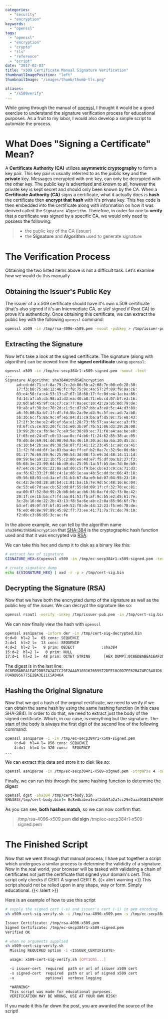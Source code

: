```yaml
---
categories:
  - "security"
  - "encryption"
keywords:
  - "openssl"
tags:
  - "openssl"
  - "encryption"
  - "crypto"
  - "tls"
  - "reference"
  - "script"
date: "2017-02-03"
title: "x509 Certificate Manual Signature Verification"
thumbnailImagePosition: "left"
thumbnailImage: "/images/thumb/thumb-tls.png"

aliases:
  - "/x509verify"
---
```


While going through the manual of [openssl](https://www.openssl.org/docs/man1.1.0/), I thought it would be a good exercise to understand the signature verification process for educational purposes. As a fruit to my labor, I would also develop a simple script to automate the process.
<!--more-->

<!-- toc -->

# What Does "Signing a Certificate" Mean?
A **Certificate Authority (CA)** utilizes **asymmetric cryptography** to form a key pair. This key pair is usually referred to as the *public* key and the **private** key. Messages encrypted with one key, can only be decrypted with the other key. The public key is advertised and known to all, however the private key is kept secret and should only been known by the CA. When a **Certificate Authority (CA)** signs a certificate, what it actually does is **hash** the certificate then **encrypt that hash** with it's private key. This hex code is then embedded into the certificate along with information on how it was derived called the `Signature Algorithm`. Therefore, in order for one to **verify** that a certificate was signed by a specific CA, we would only need to possess the following:

> * the public key of the CA (issuer)
> * the **Signature** and **Algorithm** used to generate signature

# The Verification Process
Obtaining the two listed items above is not a difficult task. Let's examine how we would do this manually

## Obtaining the Issuer's Public Key
The issuer of a x.509 certificate should have it's own x.509 certificate (that's also signed if it's an Intermediate CA, or slef signed if Root CA) to prove it's authenticity. Once obtaining this certificate, we can extract the public key with the following `openssl` command:
```bash
openssl x509 -in /tmp/rsa-4096-x509.pem -noout -pubkey > /tmp/issuer-pub.pem
```
## Extracting the Signature
Now let's take a look at the signed certificate. The signature (along with algorithm) can be viewed from the **signed certificate** using `openssl`:
```bash
openssl x509 -in /tmp/ec-secp384r1-x509-signed.pem -noout -text
...
Signature Algorithm: sha384WithRSAEncryption
     ad:cd:dd:71:cf:8a:79:2c:2d:86:5b:a2:08:7e:00:e0:28:30:
     17:f3:b0:75:a6:12:46:fc:f8:75:9c:4a:57:2f:89:f9:8a:c6:
     03:e4:58:fa:c4:53:13:a7:67:18:60:17:fc:0d:e4:1a:ba:86:
     fd:14:a7:a5:cb:98:a3:d3:ea:40:a8:71:eb:cd:07:b7:e3:16:
     33:8d:ad:45:9f:ca:c7:ca:77:0a:ec:10:42:2a:85:8d:79:de:
     f0:a8:af:38:bc:70:2d:c1:5c:d7:b7:bb:a3:e8:5c:44:d3:89:
     a6:f0:00:8a:b7:1f:df:fd:5b:2a:9e:d3:9c:5f:ec:ad:7a:b8:
     5b:3b:6c:f5:8a:9c:4f:e5:84:d1:c9:ba:af:d5:9c:75:e8:43:
     17:2f:3c:be:e2:49:ef:6a:e1:28:73:f6:57:aa:4e:ec:a3:f9:
     7d:6f:c5:ce:83:20:fc:51:e0:3b:9f:7b:51:06:d3:29:28:08:
     19:99:2b:ca:fb:9e:7c:e9:5e:38:89:ec:71:f8:a4:aa:be:e0:
     1f:65:ed:24:d7:c0:13:aa:0c:f4:b6:f1:24:62:85:38:ac:05:
     f0:d0:de:69:91:dd:98:9d:9a:46:10:30:ac:6a:6a:20:d5:3c:
     c6:10:b4:2b:aa:d9:38:58:07:f2:41:12:23:45:1c:a8:ca:41:
     11:f2:fd:dd:6f:1a:83:ba:4e:ff:ef:b2:0a:7c:32:9e:0d:6b:
     01:17:76:69:59:9c:25:90:54:3d:08:f3:e9:3d:48:14:11:1d:
     09:59:6e:a9:22:1b:f5:c2:80:ee:4d:e7:f5:df:0a:b2:27:f3:
     05:68:3e:23:99:64:bb:d9:dc:25:95:1a:5f:b5:be:7d:0e:b9:
     47:e4:c6:34:0c:22:0a:ad:d0:c5:f9:be:cb:e3:c9:ca:71:d3:
     ea:f6:62:33:2f:08:c4:1e:d6:1e:aa:4b:5c:dd:bc:66:43:18:
     d9:56:68:93:cd:3a:ef:51:b3:67:8a:e9:bd:07:04:95:23:10:
     6c:42:2e:0d:28:a8:b4:c1:81:ba:1b:7e:9d:5c:48:16:6c:04:
     de:53:e6:7d:aa:cb:52:dd:8f:55:8d:09:1f:cf:32:70:ec:81:
     ea:00:07:52:8d:95:2b:b8:b6:ac:b6:36:0a:fd:02:f3:0e:42:
     20:1f:ce:1b:ba:c7:f4:aa:01:53:fb:af:9c:b5:e2:d5:61:7e:
     3c:2b:16:de:22:2b:43:13:f8:5a:6e:ab:c2:0a:85:96:6f:7b:
     b3:ef:49:0f:5f:bf:01:e9:52:f8:de:44:12:23:f5:e6:78:de:
     f6:e0:40:8e:97:89:45:92:f7:73:ee:41:71:7a:7c:de:79:10:
     f2:db:c3:86:85:3c:ac:fe
```
In the above example, we can tell by the algorithm name `sha384WithRSAEncryption` that [SHA-384](https://en.wikipedia.org/wiki/SHA-2) is the cryptographic hash function used and that it was encrypted via [RSA](https://en.wikipedia.org/wiki/RSA_(cryptosystem)).

We can take this hex and dump it to disk as a binary like this:
```bash
# extract hex of signature
SIGNATURE_HEX=$(openssl x509 -in /tmp/ec-secp384r1-x509-signed.pem -text -noout -certopt ca_default -certopt no_validity -certopt no_serial -certopt no_subject -certopt no_extensions -certopt no_signame | grep -v 'Signature Algorithm' | tr -d '[:space:]:')

# create signature dump
echo ${SIGNATURE_HEX} | xxd -r -p > /tmp/cert-sig.bin
```

## Decrypting the Signature (RSA)
Now that we have both the encrypted dump of the signature as well as the public key of the issuer. We can decrypt the signature like so:
```bash
openssl rsautl -verify -inkey /tmp/issuer-pub.pem -in /tmp/cert-sig.bin -pubin > /tmp/cert-sig-decrypted.bin
```

We can now finally view the hash with `openssl`
```bash
openssl asn1parse -inform der -in /tmp/cert-sig-decrypted.bin
0:d=0  hl=2 l=  65 cons: SEQUENCE          
2:d=1  hl=2 l=  13 cons: SEQUENCE          
4:d=2  hl=2 l=   9 prim: OBJECT            :sha384
15:d=2  hl=2 l=   0 prim: NULL              
17:d=1  hl=2 l=  48 prim: OCTET STRING      [HEX DUMP]:0C8EDBABEA1EAF2DB57A2A7CC29E2AAA9103167659572DFE10C0D7FF62BA74EC5481D6F049B956775E2BA3E11C5A046A
```
The digest is in the last line: `0C8EDBABEA1EAF2DB57A2A7CC29E2AAA9103167659572DFE10C0D7FF62BA74EC5481D6F049B956775E2BA3E11C5A046A`

## Hashing the Original Signature
Now that we got a hash of the orginal certificate, we need to verify if we can obtain the same hash by using the same hashing function (in this case SHA-384). In order to do that, we need to extract just the body of the signed certificate. Which, in our case, is everything but the signature. The start of the body is always the first digit of the second line of the following command:
```bash
openssl asn1parse -i -in /tmp/ec-secp384r1-x509-signed.pem
    0:d=0  hl=4 l= 856 cons: SEQUENCE          
    4:d=1  hl=4 l= 320 cons:  SEQUENCE     
...     
```

We can extract this data and store it to disk like so:
```bash
openssl asn1parse -in /tmp/ec-secp384r1-x509-signed.pem -strparse 4 -out /tmp/cert-body.bin -noout
```

Finally, we can run this through the same hashing function to determine the digest
```bash
openssl dgst -sha384 /tmp/cert-body.bin
SHA384(/tmp/cert-body.bin)= 0c8edbabea1eaf2db57a2a7cc29e2aaa9103167659572dfe10c0d7ff62ba74ec5481d6f049b956775e2ba3e11c5a046a
```

As you can see, **both hashes match**, so we can now confirm that:

> /tmp/rsa-4096-x509.pem **did sign** /tmp/ec-secp384r1-x509-signed.pem

# The Finished Script
Now that we went through that manual process, I have put together a script which undergoes a similar process to determine the valididty of a signature. Now in the real world, your browser will be tasked with validating a chain of certificates not just the certificate that signed your domain's cert. This script only checks if CERT A signed CERT B.
{{< alert warning >}}
This script should not be relied upon in any shape, way or form. Simply educational.
{{< /alert >}}

Here is an example of how to use this script
```bash
# supply the signed cert (-s) and issuer's cert (-i) in pem encoding
sh x509-cert-sig-verify.sh -i /tmp/rsa-4096-x509.pem -s /tmp/ec-secp384r1-x509-signed.pem

Issuer Certificate: /tmp/rsa-4096-x509.pem
Signed Certificate: /tmp/ec-secp384r1-x509-signed.pem
Verified OK

# when no arguments supplied
sh x509-cert-sig-verify.sh
  Missing REQUIRED option -i <ISSUER_CERTIFICATE>

  usage: x509-cert-sig-verify.sh [OPTIONS...]

  -i issuer-cert  required  path or url of issuer x509 cert
  -s signed-cert  required  path or url of signed x509 cert
  -v              optional  verbose logging

  *WARNING*
  This script was made for educational purposes.
  VERIFICATION MAY BE WRONG, USE AT YOUR OWN RISK!
```

If you made it this far down the post, you are awarded the source of the script!

<script src="https://gist.github.com/gbolo/807e1c05335843758abe80935730537a.js"></script>

